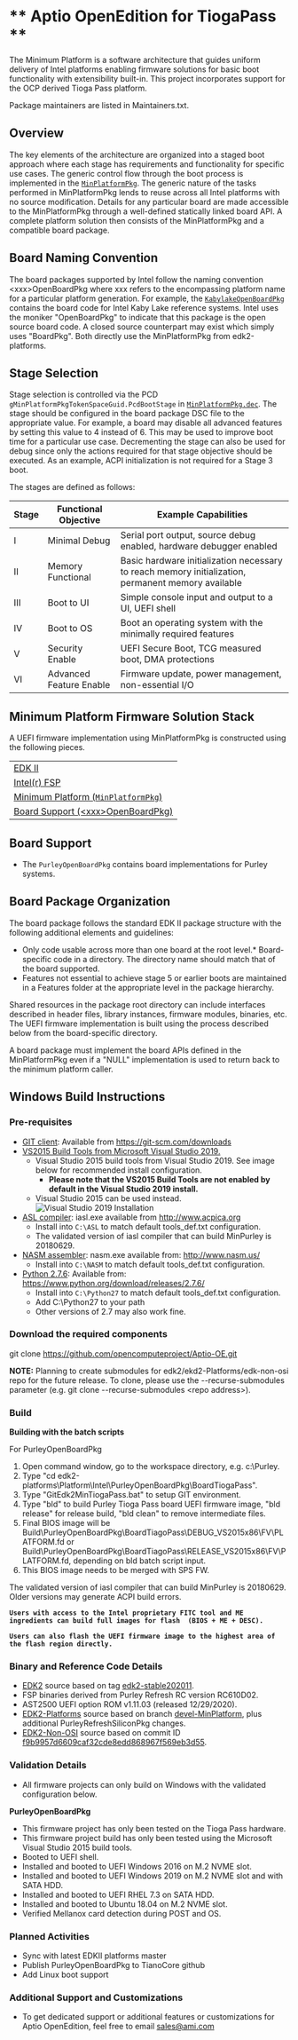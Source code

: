 # ** Aptio OpenEdition for TiogaPass **

The Minimum Platform is a software architecture that guides uniform delivery of Intel platforms enabling firmware solutions for basic boot functionality with extensibility built-in.  This project incorporates support for the OCP derived Tioga Pass platform.

Package maintainers are listed in Maintainers.txt.

## Overview
The key elements of the architecture are organized into a staged boot approach where each stage has requirements and
functionality for specific use cases. The generic control flow through the boot process is implemented in the
[`MinPlatformPkg`](https://github.com/tianocore/edk2-platforms/tree/devel-MinPlatform/Platform/Intel/MinPlatformPkg).
The generic nature of the tasks performed in MinPlatformPkg lends to reuse across all Intel platforms with no
source modification. Details for any particular board are made accessible to the MinPlatformPkg through a well-defined
statically linked board API. A complete platform solution then consists of the MinPlatformPkg and a compatible board
package.

## Board Naming Convention
The board packages supported by Intel follow the naming convention \<xxx\>OpenBoardPkg where xxx refers to the
encompassing platform name for a particular platform generation. For example, the [`KabylakeOpenBoardPkg`](https://github.com/tianocore/edk2-platforms/tree/devel-MinPlatform/Platform/Intel/KabylakeOpenBoardPkg) contains the
board code for Intel Kaby Lake reference systems. Intel uses the moniker "OpenBoardPkg" to indicate that this package
is the open source board code. A closed source counterpart may exist which simply uses "BoardPkg". Both directly use
the MinPlatformPkg from edk2-platforms.

## Stage Selection
Stage selection is controlled via the PCD `gMinPlatformPkgTokenSpaceGuid.PcdBootStage` in [`MinPlatformPkg.dec`](https://github.com/tianocore/edk2-platforms/blob/devel-MinPlatform/Platform/Intel/MinPlatformPkg/MinPlatformPkg.dec).
The stage should be configured in the board package DSC file to the appropriate value. For example, a board may disable
all advanced features by setting this value to 4 instead of 6. This may be used to improve boot time for a particular
use case. Decrementing the stage can also be used for debug since only the actions required for that stage objective
should be executed. As an example, ACPI initialization is not required for a Stage 3 boot.

The stages are defined as follows:

| Stage  | Functional Objective         | Example Capabilities                                                                               |
| -------|------------------------------|----------------------------------------------------------------------------------------------------|
| I      | Minimal Debug                | Serial port output, source debug enabled, hardware debugger enabled                                |
| II     | Memory Functional            | Basic hardware initialization necessary to reach memory initialization, permanent memory available |
| III    | Boot to UI                   | Simple console input and output to a UI, UEFI shell                                                |
| IV     | Boot to OS                   | Boot an operating system with the minimally required features                                      |
| V      | Security Enable              | UEFI Secure Boot, TCG measured boot, DMA protections                                               |
| VI     | Advanced Feature Enable      | Firmware update, power management, non-essential I/O                                               |

## Minimum Platform Firmware Solution Stack
A UEFI firmware implementation using MinPlatformPkg is constructed using the following pieces.

|                                    |
|------------------------------------|
| [EDK II](https://github.com/tianocore/edk2)                                                                              |
| [Intel(r) FSP](https://github.com/IntelFsp/FSP)                                                                            |
| [Minimum Platform (`MinPlatformPkg`)](https://github.com/tianocore/edk2-platforms/tree/devel-MinPlatform/Platform/Intel/MinPlatformPkg)                        |
| [Board Support (\<xxx\>OpenBoardPkg)](https://github.com/tianocore/edk2-platforms/tree/devel-MinPlatform/Platform/Intel)  |


## Board Support
* The `PurleyOpenBoardPkg` contains board implementations for Purley systems.

## Board Package Organization
The board package follows the standard EDK II package structure with the following additional elements and guidelines:
* Only code usable across more than one board at the root level.* Board-specific code in a directory. The directory name should match that of the board supported.
* Features not essential to achieve stage 5 or earlier boots are maintained in a Features folder at the appropriate
  level in the package hierarchy.

Shared resources in the package root directory can include interfaces described in header files, library instances,
firmware modules, binaries, etc. The UEFI firmware implementation is built using the process described below from the
board-specific directory.

A board package must implement the board APIs defined in the MinPlatformPkg even if a "NULL" implementation is used to
return back to the minimum platform caller.

## **Windows Build Instructions**

### Pre-requisites

* [GIT client](https://git-scm.com/downloads): Available from https://git-scm.com/downloads
* [VS2015 Build Tools from Microsoft Visual Studio 2019.](https://nam12.safelinks.protection.outlook.com/?url=https%3A%2F%2Fvisualstudio.microsoft.com%2Fdownloads%2F%23build-tools-for-visual-studio-2019&data=04%7C01%7Cjoshuas%40ami.com%7Cc5cd5c9371da416b07b308d9101cc01a%7C27e97857e15f486cb58e86c2b3040f93%7C1%7C0%7C637558537940708425%7CUnknown%7CTWFpbGZsb3d8eyJWIjoiMC4wLjAwMDAiLCJQIjoiV2luMzIiLCJBTiI6Ik1haWwiLCJXVCI6Mn0%3D%7C1000&sdata=ZDuDUYUBS10Eoi9niUM6opxVFvrrdLdXbOf4aRBRGeA%3D&reserved=0)
  - Visual Studio 2015 build tools from Visual Studio 2019.  See image below for recommended install configuration.
    - **Please note that the VS2015 Build Tools are not enabled by default in the Visual Studio 2019 install.**
  - Visual Studio 2015 can be used instead.
  ![Visual Studio 2019 Installation](/Readme_VisualStudioInstall.png)
* [ASL compiler](https://www.acpica.org/downloads/binary-tools): iasl.exe available from http://www.acpica.org
  - Install into ```C:\ASL``` to match default tools_def.txt configuration.
  - The validated version of iasl compiler that can build MinPurley is 20180629.
* [NASM assembler](https://www.nasm.us/):  nasm.exe available from: http://www.nasm.us/
  - Install into ```C:\NASM``` to match default tools_def.txt configuration.
* [Python 2.7.6](https://www.python.org/download/releases/2.7.6/):  Available from: https://www.python.org/download/releases/2.7.6/
  - Install into ```C:\Python27``` to match default tools_def.txt configuration.
  - Add C:\Python27 to your path
  - Other versions of 2.7 may also work fine.

  
### Download the required components

 git clone https://github.com/opencomputeproject/Aptio-OE.git

**NOTE:** Planning to create submodules for edk2/ekd2-Platforms/edk-non-osi repo for the future release. To clone, please use the --recurse-submodules parameter (e.g. git clone --recurse-submodules \<repo address\>).

### Build

**Building with the batch scripts**

For PurleyOpenBoardPkg
1. Open command window, go to the workspace directory, e.g. c:\Purley.
2. Type "cd edk2-platforms\Platform\Intel\PurleyOpenBoardPkg\BoardTiogaPass".
3. Type "GitEdk2MinTiogaPass.bat" to setup GIT environment.
4. Type "bld" to build Purley Tioga Pass board UEFI firmware image, "bld release" for release build, "bld clean" to
   remove intermediate files.
5. Final BIOS image will be Build\PurleyOpenBoardPkg\BoardTiagoPass\DEBUG_VS2015x86\FV\PLATFORM.fd or Build\PurleyOpenBoardPkg\BoardTiagoPass\RELEASE_VS2015x86\FV\PLATFORM.fd, depending on bld batch script input.
6. This BIOS image needs to be merged with SPS FW.

The validated version of iasl compiler that can build MinPurley is 20180629. Older versions may generate ACPI build
errors.

**`Users with access to the Intel proprietary FITC tool and ME ingredients can build full images for flash  (BIOS + ME +
DESC).`**

**`Users can also flash the UEFI firmware image to the highest area of the flash region directly.`**

### **Binary and Reference Code Details**

* [EDK2](https://github.com/tianocore/edk2) source based on tag [edk2-stable202011](https://github.com/tianocore/edk2/tree/edk2-stable202011).
* FSP binaries derived from Purley Refresh RC version RC610D02.
* AST2500 UEFI option ROM v1.11.03 (released 12/29/2020).
* [EDK2-Platforms](https://github.com/tianocore/edk2-platforms) source based on branch [devel-MinPlatform](https://github.com/tianocore/edk2-platforms/tree/devel-MinPlatform), plus additional PurleyRefreshSiliconPkg changes.
* [EDK2-Non-OSI](https://github.com/tianocore/edk2-non-osi) source based on commit ID [f9b9957d6609caf32cde8edd868967f569eb3d55](https://github.com/tianocore/edk2-non-osi/tree/f9b9957d6609caf32cde8edd868967f569eb3d55).

### **Validation Details**

* All firmware projects can only build on Windows with the validated configuration below.

**PurleyOpenBoardPkg**
* This firmware project has only been tested on the Tioga Pass hardware.
* This firmware project build has only been tested using the Microsoft Visual Studio 2015 build tools.
* Booted to UEFI shell.
* Installed and booted to UEFI Windows 2016 on M.2 NVME slot.
* Installed and booted to UEFI Windows 2019 on M.2 NVME slot and with SATA HDD.
* Installed and booted to UEFI RHEL 7.3 on SATA HDD.
* Installed and booted to Ubuntu 18.04 on M.2 NVME slot.
* Verified Mellanox card detection during POST and OS.

### **Planned Activities**
* Sync with latest EDKII platforms master
* Publish PurleyOpenBoardPkg to TianoCore github
*	Add Linux boot support


### **Additional Support and Customizations**
*	To get dedicated support or additional features or customizations for Aptio OpenEdition, feel free to email sales@ami.com
